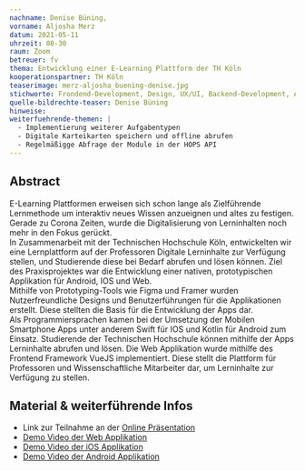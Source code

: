 ```yaml
---
nachname: Denise Büning,
vorname: Aljosha Merz
datum: 2021-05-11
uhrzeit: 08-30
raum: Zoom
betreuer: fv
thema: Entwicklung einer E-Learning Plattform der TH Köln
kooperationspartner: TH Köln
teaserimage: merz-aljosha_buening-denise.jpg
stichworte: Frondend-Development, Design, UX/UI, Backend-Development, Android, iOS, Kotlin, Swift, REST, SWIFTUI, SWIFTYJSON, XCode, Android Studio, npm, nodejs, NO_SQL, ArangoDB, Framer, Figma
quelle-bildrechte-teaser: Denise Büning
hinweise:
weiterfuehrende-themen: |
  - Implementierung weiterer Aufgabentypen
  - Digitale Karteikarten speichern und offline abrufen
  - Regelmäßigge Abfrage der Module in der HOPS API
---
```


## Abstract

E-Learning Plattformen erweisen sich schon lange als Zielführende Lernmethode um interaktiv neues Wissen anzueignen und altes zu festigen. Gerade zu Corona Zeiten, wurde die Digitalisierung von Lerninhalten noch mehr in den Fokus gerückt.<br>
In Zusammenarbeit mit der Technischen Hochschule Köln, entwickelten wir eine Lernplattform auf der Professoren Digitale Lerninhalte zur Verfügung stellen, und Studierende diese bei Bedarf abrufen und lösen können.
Ziel des Praxisprojektes war die Entwicklung einer nativen, prototypischen Applikation für Android, IOS und Web.<br>
Mithilfe von Prototyping-Tools wie Figma und Framer wurden Nutzerfreundliche Designs und Benutzerführungen für die Applikationen erstellt. Diese stellten die Basis für die Entwicklung der Apps dar.<br>
Als Programmiersprachen kamen bei der Umsetzung der Mobilen Smartphone Apps unter anderem Swift für IOS und Kotlin für Android zum Einsatz. Studierende der Technischen Hochschule können mithilfe der Apps Lerninhalte abrufen und lösen.
Die Web Applikation wurde mithilfe des Frontend Framework VueJS implementiert. Diese stellt die Plattform für Professoren und Wissenschaftliche Mitarbeiter dar, um Lerninhalte zur Verfügung zu stellen.

## Material & weiterführende Infos
- Link zur Teilnahme an der [Online Präsentation](https://th-koeln.github.io/mi-bachelor-praxisprojektseminar/lehrveranstaltungen/mediengestuetzte-prasentation-input/)
- [Demo Video der Web Applikation](https://th-koeln.sciebo.de/s/RE4fr6Oi6hm8dBF)
- [Demo Video der iOS Applikation](https://th-koeln.sciebo.de/s/DbCgIJVKUFp9Du2)
- [Demo Video der Android Applikation](https://th-koeln.sciebo.de/s/VPcoxOsO1xx2JJa)
